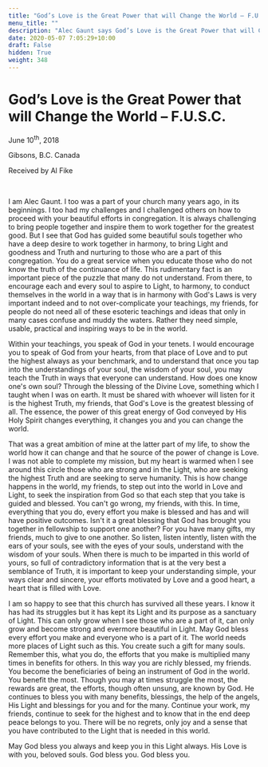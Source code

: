 ```yaml
---
title: "God’s Love is the Great Power that will Change the World – F.U.S.C."
menu_title: ""
description: "Alec Gaunt says God’s Love is the Great Power that will Change the World – F.U.S.C."
date: 2020-05-07 7:05:29+10:00
draft: False
hidden: True
weight: 348
---
```

#  God’s Love is the Great Power that will Change the World – F.U.S.C.

June 10<sup>th</sup>, 2018

Gibsons, B.C. Canada

Received by Al Fike

 

I am Alec Gaunt. I too was a part of your church many years ago, in its beginnings. I too had my challenges and I challenged others on how to proceed with your beautiful efforts in congregation. It is always challenging to bring people together and inspire them to work together for the greatest good. But I see that God has guided some beautiful souls together who have a deep desire to work together in harmony, to bring Light and goodness and Truth and nurturing to those who are a part of this congregation. You do a great service when you educate those who do not know the truth of the continuance of life. This rudimentary fact is an important piece of the puzzle that many do not understand. From there, to encourage each and every soul to aspire to Light, to harmony, to conduct themselves in the world in a way that is in harmony with God's Laws is very important indeed and to not over-complicate your teachings, my friends, for people do not need all of these esoteric teachings and ideas that only in many cases confuse and muddy the waters. Rather they need simple, usable, practical and inspiring ways to be in the world.

Within your teachings, you speak of God in your tenets. I would encourage you to speak of God from your hearts, from that place of Love and to put the highest always as your benchmark, and to understand that once you tap into the understandings of your soul, the wisdom of your soul, you may teach the Truth in ways that everyone can understand. How does one know one's own soul? Through the blessing of the Divine Love, something which I taught when I was on earth. It must be shared with whoever will listen for it is the highest Truth, my friends, that God's Love is the greatest blessing of all. The essence, the power of this great energy of God conveyed by His Holy Spirit changes everything, it changes you and you can change the world.

That was a great ambition of mine at the latter part of my life, to show the world how it can change and that he source of the power of change is Love. I was not able to complete my mission, but my heart is warmed when I see around this circle those who are strong and in the Light, who are seeking the highest Truth and are seeking to serve humanity. This is how change happens in the world, my friends, to step out into the world in Love and Light, to seek the inspiration from God so that each step that you take is guided and blessed. You can't go wrong, my friends, with this. In time, everything that you do, every effort you make is blessed and has and will have positive outcomes. Isn't it a great blessing that God has brought you together in fellowship to support one another? For you have many gifts, my friends, much to give to one another. So listen, listen intently, listen with the ears of your souls, see with the eyes of your souls, understand with the wisdom of your souls. When there is much to be imparted in this world of yours, so full of contradictory information that is at the very best a semblance of Truth, it is important to keep your understanding simple, your ways clear and sincere, your efforts motivated by Love and a good heart, a heart that is filled with Love.

I am so happy to see that this church has survived all these years. I know it has had its struggles but it has kept its Light and its purpose as a sanctuary of Light. This can only grow when I see those who are a part of it, can only grow and become strong and evermore beautiful in Light. May God bless every effort you make and everyone who is a part of it. The world needs more places of Light such as this. You create such a gift for many souls. Remember this, what you do, the efforts that you make is multiplied many times in benefits for others. In this way you are richly blessed, my friends. You become the beneficiaries of being an instrument of God in the world. You benefit the most. Though you may at times struggle the most, the rewards are great, the efforts, though often unsung, are known by God. He continues to bless you with many benefits, blessings, the help of the angels, His Light and blessings for you and for the many. Continue your work, my friends, continue to seek for the highest and to know that in the end deep peace belongs to you. There will be no regrets, only joy and a sense that you have contributed to the Light that is needed in this world.

May God bless you always and keep you in this Light always. His Love is with you, beloved souls. God bless you. God bless you.